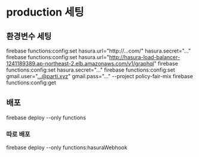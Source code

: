 # production 세팅

## 환경변수 세팅

firebase functions:config:set hasura.url="http://...com/" hasura.secret="..."
firebase functions:config:set hasura.url="http://hasura-load-balancer-1241189389.ap-northeast-2.elb.amazonaws.com/v1/graphql"
firebase functions:config:set hasura.secret="..."
firebase functions:config:set gmail.user="...@parti.xyz" gmail.pass="..." --project policy-fair-mix
firebase functions:config:get

## 배포

firebase deploy --only functions

### 따로 배포

firebase deploy --only functions:hasuraWebhook